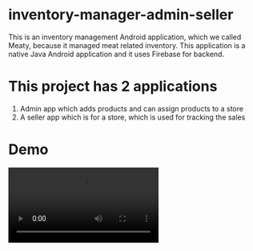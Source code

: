 # inventory-manager-admin-seller

This is an inventory management Android application, which we called Meaty, because it managed meat related inventory.
This application is a native Java Android application and it uses Firebase for backend.

# This project has 2 applications
1. Admin app which adds products and can assign products to a store
2. A seller app which is for a store, which is used for tracking the sales

# Demo

![video](https://user-images.githubusercontent.com/8223631/119260838-4b9d1e80-bbf2-11eb-9281-92fdc4596e85.mp4)
